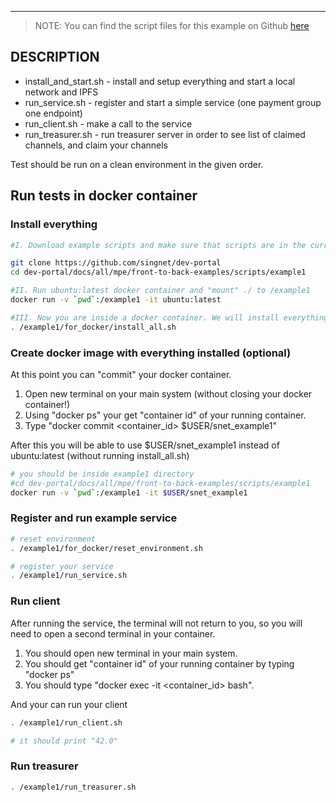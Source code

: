 <!-- ---
# Page settings
layout: default
keywords: MPE, example
comments: false

# Hero section
title: Front-to-Back Example 1
description: Using the MPE payment system in SingularityNET with one replica configuration.

# extralink box
extralink:
    title: All Docs
    title_url: '/docs'
    external_url: false
    description: Find an overview of our full documentation here.

# Developer Newsletter
dev_news: true

# Micro navigation
micro_nav: true -->

---

> NOTE: You can find the script files for this example on Github [here](https://github.com/singnet/dev-portal/tree/master/src/example1)

## DESCRIPTION

* install_and_start.sh - install and setup everything and start a local network
and IPFS
* run_service.sh - register and start a simple service (one payment
group one endpoint)
* run_client.sh  - make a call to the service
* run_treasurer.sh - run treasurer server in order to see list
of claimed channels, and claim your channels

Test should be run on a clean environment in the given order.

## Run tests in docker container

### Install everything

```sh
#I. Download example scripts and make sure that scripts are in the current directory.

git clone https://github.com/singnet/dev-portal
cd dev-portal/docs/all/mpe/front-to-back-examples/scripts/example1

#II. Run ubuntu:latest docker container and "mount" ./ to /example1
docker run -v `pwd`:/example1 -it ubuntu:latest

#III. Now you are inside a docker container. We will install everything.
. /example1/for_docker/install_all.sh
```

### Create docker image with everything installed (optional)

At this point you can "commit" your docker container.

1. Open new terminal on your main system (without closing your docker container!)
2. Using "docker ps" your get "container id" of your running container.
3. Type "docker commit <container_id> $USER/snet_example1"  

After this you will be able to use $USER/snet_example1 instead of ubuntu:latest (without running install_all.sh)
```sh
# you should be inside example1 directory
#cd dev-portal/docs/all/mpe/front-to-back-examples/scripts/example1
docker run -v `pwd`:/example1 -it $USER/snet_example1
```

### Register and run example service

```sh
# reset environment
. /example1/for_docker/reset_environment.sh

# register your service
. /example1/run_service.sh
```

### Run client

After running the service, the terminal will not return to you, so you will need to open a second terminal in your container.

1. You should open new terminal in your main system.
2. You should get "container id" of your running container by typing "docker ps"
3. You should type "docker exec -it <container_id> bash".

And your can run your client

```sh
. /example1/run_client.sh

# it should print "42.0"
```

### Run treasurer

```sh
. /example1/run_treasurer.sh
```
